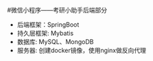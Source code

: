 #微信小程序——考研小助手后端部分
+ 后端框架：SpringBoot
+ 持久层框架: Mybatis
+ 数据库: MySQL、MongoDB
+ 服务器: 创建docker镜像，使用nginx做反向代理
